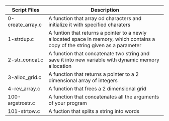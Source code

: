 
| Script Files | Description |
| ----------- | ----------- |
| 0-create_array.c |A function that array od characters and initialize it with specified charaters |
| 1-strdup.c | A funtion that returns a pointer to a newly allocated space in memory, which contains a copy of the string given as a parameter |
| 2-str_concat.c | A function that concatenate two string and save it into new variable with dynamic memory allocation |
| 3-alloc_grid.c | A function that returns a pointer to a 2 dimensional array of integers |
| 4-rev_array.c | A function that frees a 2 dimensional grid |
| 100-argstrostr.c | A function that concatenates all the arguments of your program |
| 101-strtow.c| A fuction that splits a string into words|
